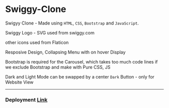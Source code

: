 # Swiggy-Clone 
Swigyy Clone - Made using `HTML`, `CSS`, `Bootstrap` and `JavaScript`. 

Swiggy Logo - SVG used from swiggy.com

other icons used from Flaticon

Resposive Design, Collapsing Menu with on hover Display

Bootstrap is required for the Carousel, which takes too much code lines if we exclude Bootstrap and 
make with Pure CSS, JS

Dark and Light Mode can be swapped by a center `Dark` Button - only for Website View

___

### Deployment [Link](https://anup9148680234.github.io/Swiggy-Clone/)
